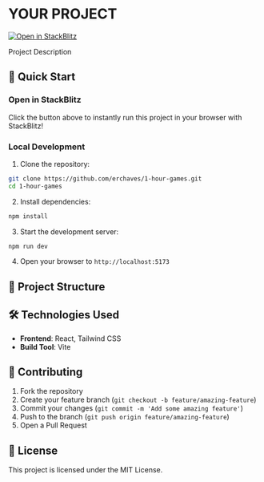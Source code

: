 # YOUR PROJECT

[![Open in StackBlitz](https://developer.stackblitz.com/img/open_in_stackblitz.svg)](https://stackblitz.com/github/erchaves/1-hour-games)

Project Description

## 🚀 Quick Start

### Open in StackBlitz

Click the button above to instantly run this project in your browser with StackBlitz!

### Local Development

1. Clone the repository:
```bash
git clone https://github.com/erchaves/1-hour-games.git
cd 1-hour-games
```

2. Install dependencies:
```bash
npm install
```

3. Start the development server:
```bash
npm run dev
```

4. Open your browser to `http://localhost:5173`

## 📁 Project Structure


## 🛠️ Technologies Used
- **Frontend**: React, Tailwind CSS
- **Build Tool**: Vite

## 🤝 Contributing

1. Fork the repository
2. Create your feature branch (`git checkout -b feature/amazing-feature`)
3. Commit your changes (`git commit -m 'Add some amazing feature'`)
4. Push to the branch (`git push origin feature/amazing-feature`)
5. Open a Pull Request

## 📝 License

This project is licensed under the MIT License.
